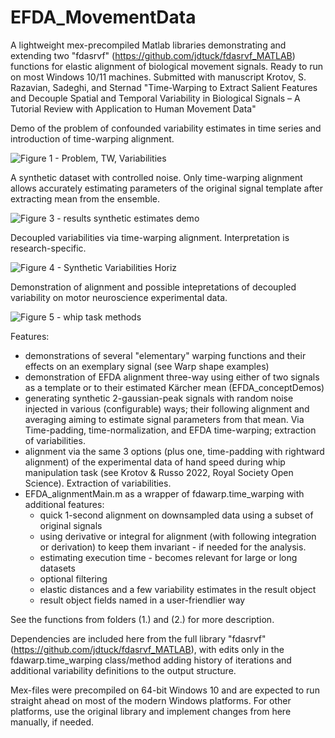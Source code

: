 # EFDA_MovementData
A lightweight mex-precompiled Matlab libraries demonstrating and extending two "fdasrvf" (https://github.com/jdtuck/fdasrvf_MATLAB) functions for elastic alignment of biological movement signals. Ready to run on most Windows 10/11 machines.
Submitted with manuscript Krotov, S. Razavian, Sadeghi, and Sternad
"Time-Warping to Extract Salient Features and Decouple Spatial and Temporal Variability in Biological Signals – A Tutorial Review with Application to Human Movement Data"


Demo of the problem of confounded variability estimates in time series and introduction of time-warping alignment.

![Figure 1 - Problem, TW, Variabilities](https://github.com/user-attachments/assets/a8cfe9a6-15b8-482e-99b9-cc123c5e8b25)

A synthetic dataset with controlled noise. Only time-warping alignment allows accurately estimating parameters of the original signal template after extracting mean from the ensemble.

![Figure 3 - results synthetic estimates demo](https://github.com/user-attachments/assets/98b31501-1f7c-47af-8a6b-ff7f9d08710d)

Decoupled variabilities via time-warping alignment. Interpretation is research-specific.

![Figure 4 - Synthetic Variabilities Horiz](https://github.com/user-attachments/assets/d3773c36-f3a4-4c68-b45d-612e8213ce74)

Demonstration of alignment and possible intepretations of decoupled variability on motor neuroscience experimental data.

![Figure 5 - whip task methods](https://github.com/user-attachments/assets/64e03dd5-5c30-4e67-b998-bdafa5abce52)


Features:
- demonstrations of several "elementary" warping functions and their effects on an exemplary signal (see Warp shape examples)
- demonstration of EFDA alignment three-way using either of two signals as a template or to their estimated Kärcher mean (EFDA_conceptDemos)
- generating synthetic 2-gaussian-peak signals with random noise injected in various (configurable) ways; their following alignment and averaging aiming to estimate signal parameters from that mean. Via Time-padding, time-normalization, and EFDA time-warping; extraction of variabilities.
- alignment via the same 3 options (plus one, time-padding with rightward alignment) of the experimental data of hand speed during whip manipulation task (see Krotov & Russo 2022, Royal Society Open Science). Extraction of variabilities.
- EFDA_alignmentMain.m as a wrapper of fdawarp.time_warping with additional features:
   - quick 1-second alignment on downsampled data using a subset of original signals
   - using derivative or integral for alignment (with following integration or derivation) to keep them invariant - if needed for the analysis.
   - estimating execution time - becomes relevant for large or long datasets
   - optional filtering
   - elastic distances and a few variability estimates in the result object
   - result object fields named in a user-friendlier way

See the functions from folders (1.) and (2.) for more description.

Dependencies are included here from the full library "fdasrvf" (https://github.com/jdtuck/fdasrvf_MATLAB), with edits only in the fdawarp.time_warping class/method adding history of iterations and additional variability definitions to the output structure. 

Mex-files were precompiled on 64-bit Windows 10 and are expected to run straight ahead on most of the modern Windows platforms. For other platforms, use the original library and implement changes from here manually, if needed.


